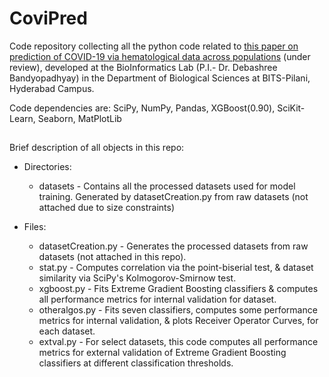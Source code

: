 # CoviPred

Code repository collecting all the python code related to [this paper on prediction of COVID-19 via hematological data across populations](https://doi.org/10.1101/2023.03.07.23286949) (under review), developed at the BioInformatics Lab (P.I.- Dr. Debashree Bandyopadhyay) in the Department of Biological Sciences at BITS-Pilani, Hyderabad Campus.

Code dependencies are: SciPy, NumPy, Pandas, XGBoost(0.90), SciKit-Learn, Seaborn, MatPlotLib
## 

Brief description of all objects in this repo:

* Directories:
    * datasets - Contains all the processed datasets used for model training. Generated by datasetCreation.py from raw datasets (not attached due to size constraints)


* Files:

    * datasetCreation.py - Generates the processed datasets from raw datasets (not attached in this repo).
    * stat.py - Computes correlation via the point-biserial test, & dataset similarity via SciPy's Kolmogorov-Smirnow test.
    * xgboost.py - Fits Extreme Gradient Boosting classifiers & computes all performance metrics for internal validation for dataset.
    * otheralgos.py - Fits seven classifiers, computes some performance metrics for internal validation, & plots Receiver Operator Curves, for each dataset.
    * extval.py - For select datasets, this code computes all performance metrics for external validation of Extreme Gradient Boosting classifiers at different classification thresholds.
